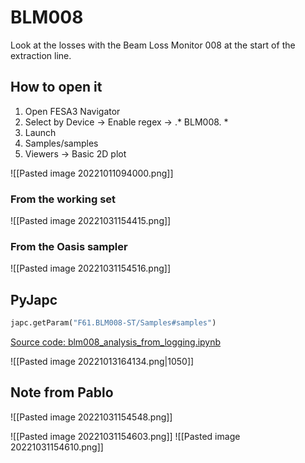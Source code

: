 # BLM008

Look at the losses with the Beam Loss Monitor 008 at the start of the extraction line.

## How to open it

1) Open FESA3 Navigator
2) Select by Device -> Enable regex -> .* BLM008. *
3) Launch
4) Samples/samples
5) Viewers -> Basic 2D plot

![[Pasted image 20221011094000.png]]

### From the working set

![[Pasted image 20221031154415.png]]

### From the Oasis sampler

![[Pasted image 20221031154516.png]]

## PyJapc

``` python
japc.getParam("F61.BLM008-ST/Samples#samples")
```

[Source code: blm008_analysis_from_logging.ipynb](https://gitlab.cern.ch/eljohnso/quad-scan-east/-/blob/master/blm008_analysis_from_logging.ipynb)

![[Pasted image 20221013164134.png|1050]]

## Note from Pablo

![[Pasted image 20221031154548.png]]

![[Pasted image 20221031154603.png]]
![[Pasted image 20221031154610.png]]